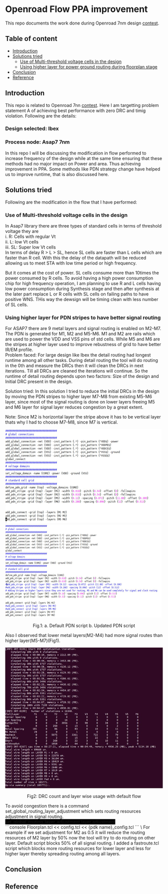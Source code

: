 # Openroad Flow PPA improvement
This repo documents the work done during Openroad 7nm design [contest](https://jenkins.openroad.tools/buildStatus/icon?job=OpenROAD-flow-scripts-Public%2Fpublic_tests_all%2Fmaster). 
## Table of content
- [Introduction](#introduction)
- [Solutions tried](#solutions-tried)
  - [Use of Multi-threshold voltage cells in the design](#use-of-multi-threshold-voltage-cells-in-the-design)
  - [Using higher layer for power ground routing during floorplan stage](#Using-higher-layer-for-PDN-stripes-to-have-better-signal-routing)
- [Conclusion](#conclusion)
- [Reference](#reference)
## Introduction
This repo is related to Openroad 7nn  [contest](https://www.openroaddesigncontest.org/). Here I am targetting problem statement A of achieving best performance with zero DRC and timig violation.
Following are the details:
### Design selected: Ibex
### Process node: Asap7 7nm

In this repo I will be discussing the modification in flow performed to increase frequency of the design while at the same time ensuring that these methods had no major impact on Power and area. Thus achieving improvement in PPA. Some methods like PDN strategy change have helped us to improve runtime, that is also discussed here. 

## Solutions tried
Following are the modification in the flow that I have performed:
### Use of Multi-threshold voltage cells in the design
 In Asap7 library there are three types of standard cells in terms of threshold voltage they are  
 i. R: Cells with regular Vt  <br />
 ii. L: low Vt cells <br />
 iii. SL: Super low Vt cells <br />
 In terms of delay R > L > SL, hence SL cells are faster than L cells which are faster than R cell. With this the delay of the datapath will be reduced allowing us to meet STA with low time period or high frequency. 

But it comes at the cost of power. SL cells consume more than 10times the power consumed by R cells. To avoid having a high power consumption chip for high frequency operation, I am planning to use R and L cells having low  power consumption during Synthesis stage and then after synthesis at the later part replace L or R cells with SL cells on failing paths to have positive WNS. THis way the dewsign will be timing clean with less number of SL cells.

### Using higher layer for PDN stripes to have better signal routing
For ASAP7 there are 9 metal layers and signal routing is enabled on M2-M7. The PDN is generated for M1, M2 and M5-M6. M1 and M2 are rails which are used to power the VDD and VSS pins of std cells. While M5 and M6 are the stripes at higher layer used to improve rebustness of grid to have better IR/EM profile. <br />
Problem faced: For large design like Ibex the detail routing had longest runtime among all other tasks.
During detail routing the tool will do routing in the 0th and measure the DRCs then it will clean the DRCs in next iterations. 
Till all DRCs are cleaned the iterations will continue.
So the runtime of detail routing depends upon two factors: Size of the design and Initial DRC present in the design. 

Solution tried: In this solution I tried to reduce the initial DRCs in the design by moving the PDN stripes to higher layer M7-M8 from existing M5-M6 layer, since most of the signal routing is done on lower layers freeing M5 and M6 layer for signal layer reduces congestion by a great extent. 

Note: Since M2 is horizontal layer the stripe above it has to be vertical layer thats why I had to choose M7-M8, since M7 is vertical.

<p float="left">
<img src="https://github.com/Santosh3672/OpenROAD-flow-scripts_forked/blob/master/Images/PDN/PDN_script_default.JPG" alt="MarineGEO circle logo" style="height: 300px; width:500px;"/>
  <img src="https://github.com/Santosh3672/OpenROAD-flow-scripts_forked/blob/master/Images/PDN/PDN_script_Updated.JPG" alt="MarineGEO circle logo" style="height: 300px; width:500px;"/>
  <p align="center">Fig.1: a. Default PDN script b. Updated PDN script <p />
</p>
Also I observed that lower metal layers(M2-M4) had more signal routes than higher layer(M5-M7)(Fig1).<br />

<p align="center">
<img src = "https://github.com/Santosh3672/OpenROAD-flow-scripts_forked/blob/master/Images/PDN/0th_iter_old_PDN.JPG" />
<p align='center'>Fig2: DRC count and layer wise usage with default flow </p>
</p>
To avoid congestion there is a command set_global_routing_layer_adjustment which sets routing resources adjustment in signal routing.<br />
<span style="background-color: #000000">set_global_routing_layer_adjustment layer adjustment</span> <br />
	```console
	Floorplan.tcl << config.tcl << {pdk name}_config.tcl
	``` 
	\
For example if we set adjustment for M2 as 0.5 it will reduce the routing resources of M2 layer by 50% now the tool will try to do routing on other layer. Default script blocks 50% of all signal routing. I added a fastroute.tcl script which blocks more routing resources for lower layer and less for higher layer thereby spreading routing among all layers.

## Conclusion


## Reference

